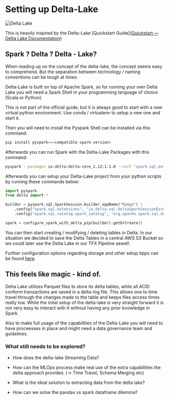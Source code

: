 # Setting up Delta-Lake

![Delta Lake](https://docs.delta.io/latest/_static/delta-lake-logo.png)

This is heavily inspired by the Delta-Lake [Quickstart Guide]([Quickstart &mdash; Delta Lake Documentation](https://docs.delta.io/latest/quick-start.html))

## Spark ? Delta ? Delta - Lake?

When reading up on the concept of the delta-lake, the concept seems easy to comprehend. But the separation between technology / naming conventions can be tough at times.

Delta-Lake is built on top of Apache Spark, so for running your own Delta Lake you will need a Spark Shell in your programming language of choice (Scala or Python).

This is not part of the official guide, but it is always good to start with a new virtual python environment. Use conda / virtualenv to setup a new one and start it.

Then you will need to install the Pyspark Shell can be installed via this command:

```python
pip install pyspark==<compatible-spark-version>
```

Afterwards you can run Spark with the Delta-Lake Packages with this command:

```bash
pyspark --packages io.delta:delta-core_2.12:1.1.0 --conf "spark.sql.extensions=io.delta.sql.DeltaSparkSessionExtension" --conf "spark.sql.catalog.spark_catalog=org.apache.spark.sql.delta.catalog.DeltaCatalog"`
```

Afterwards you can setup your Delta-Lake project from your python scripts by running these commands below:

```python
import pyspark
from delta import *

builder = pyspark.sql.SparkSession.builder.appName("MyApp") \
    .config("spark.sql.extensions", "io.delta.sql.DeltaSparkSessionExtension") \
    .config("spark.sql.catalog.spark_catalog", "org.apache.spark.sql.delta.catalog.DeltaCatalog")

spark = configure_spark_with_delta_pip(builder).getOrCreate()
```

You can then start creating / modifying / deleting tables in Delta.
In our situation we decided to save the Delta Tables in a central AWS S3 Bucket so we could later use the Delta Lake in our TFX Pipeline aswell.

Further configuration options regarding storage and other setup tipps can be found [here](https://docs.delta.io/latest/delta-storage.html).

## This feels like magic - kind of.

Delta Lake utilizes Parquet files to store its delta tables, while all ACID conform transactions are saved in a delta-log file. This allows one to time travel through the changes made to the table and keeps files access times really low. 
While the inital setup of the delta-lake is very straight forward it is not very easy to interact with it without having any prior knowledge in Spark.

Also to make full usage of the capabilities of the Delta-Lake you will need to have proceesses in place and might need a data governance team and guidelines.

### What still needs to be explored?

- How does the delta-lake Streaming Data?

- How can the MLOps process make real use of the extra capabilities the delta approach provides. (-> Time Travel, Schema Merging etc)

- What is the ideal solution to extracting data from the delta lake?

- How can we solve the pandas vs spark dataframe dilemma?
